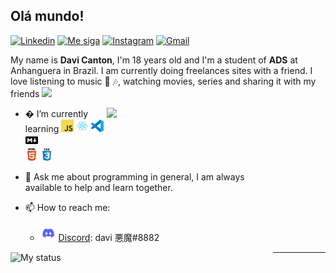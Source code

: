 ## Olá mundo!

[![Linkedin](https://img.shields.io/badge/-LinkedIn-blue?style=flat&logo=Linkedin&logoColor=white)](https://www.linkedin.com/in/davicanton/)
[<img src="https://img.shields.io/github/followers/CantonDev?label=follow&style=social" height="22" title="Me siga" />](https://github.com/CantonDev) 
[![Instagram](https://img.shields.io/badge/-Instagram-c13584?style=flat&labelColor=c13584&logo=instagram&logoColor=white)](https://www.instagram.com/canton.png)
[![Gmail](https://img.shields.io/badge/-Gmail-c14438?style=flat&logo=Gmail&logoColor=white)](mailto:davihmcanton@gmail.com)


My name is **Davi Canton**, I'm 18 years old and I'm a student of **ADS** at Anhanguera in Brazil.
I am currently doing freelances sites with a friend. I love listening to music :heartbeat: :notes:, watching movies, series and sharing it with my friends <img height ="20" src= "https://camo.githubusercontent.com/6ba7b982e69849c28d40e15131d5557cd65455a6/68747470733a2f2f6d656469612e67697068792e636f6d2f6d656469612f4c6e516a7057614f4e386e68723231764e572f67697068792e676966" />

<img align= "right" width= "350" src= "https://thumbs.gfycat.com/ClosedDiscreteBlackbear-size_restricted.gif"/>


- � I’m currently learning <img height="20" src="https://raw.githubusercontent.com/github/explore/80688e429a7d4ef2fca1e82350fe8e3517d3494d/topics/javascript/javascript.png"></code>
<code><img height="20" src="https://raw.githubusercontent.com/github/explore/80688e429a7d4ef2fca1e82350fe8e3517d3494d/topics/react/react.png"></code>
<code><img height="20" src="https://raw.githubusercontent.com/github/explore/80688e429a7d4ef2fca1e82350fe8e3517d3494d/topics/visual-studio-code/visual-studio-code.png"></code>
<code> <img height = "20" src = "https://raw.githubusercontent.com/github/explore/80688e429a7d4ef2fca1e82350fe8e3517d3494d/topics/markdown/markdown.png"> </code>
<code><img height="20" src="https://raw.githubusercontent.com/github/explore/80688e429a7d4ef2fca1e82350fe8e3517d3494d/topics/html/html.png"></code>
<code><img height="20" src="https://raw.githubusercontent.com/github/explore/80688e429a7d4ef2fca1e82350fe8e3517d3494d/topics/css/css.png"></code>

- 💬 Ask me about programming in general, I am always <br> available to help and learn together.

- 📫 How to reach me: 
   - <a><img height="25" src="https://raw.githubusercontent.com/github/explore/80688e429a7d4ef2fca1e82350fe8e3517d3494d/topics/discord/discord.png"> [Discord](https://discord.com/): davi 悪魔#8882 </a>

<img title="My status" align="left" heigth="320" width="420" src="https://github-readme-stats.vercel.app/api?username=CantonDev&hide=issues&count_private=true&icon_color=871486&title_color=000000&bg_color=ffffff&show_icons=true)"
/>


----

